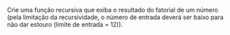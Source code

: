 Crie uma função recursiva que exiba o resultado do fatorial de um número (pela limitação da 
recursividade, o número de entrada deverá ser baixo para não dar estouro (limite de entrada = 12)).


